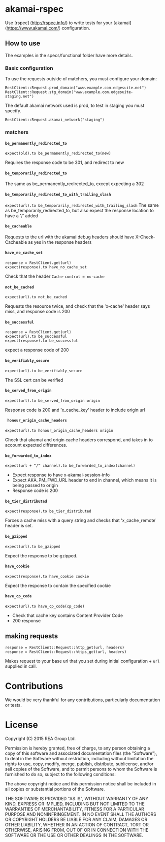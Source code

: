 # akamai-rspec

Use [rspec] (http://rspec.info/) to write tests for your [akamai] (https://www.akamai.com/) configuration.

## How to use

The examples in the specs/functional folder have more details.

### Basic configuration
To use the requests outside of matchers, you must configure your domain:

```
RestClient::Request.prod_domain("www.example.com.edgesuite.net")
RestClient::Request.stg_domain("www.example.com.edgesuite-staging.net")
```

The default akamai network used is prod, to test in staging you must specify.
```
RestClient::Request.akamai_network("staging")
```

### matchers

#### ``` be_permanently_redirected_to ```
``` expect(old).to be_permanently_redirected_to(new) ```

Requires the response code to be 301, and redirect to new

#### ``` be_temporarily_redirected_to ```
The same as be_permanently_redirected_to, except expecting a 302

#### ``` be_temporarily_redirected_to_with_trailing_slash ```
```expect(url).to be_temporarily_redirected_with_trailing_slash```
The same as be_temporarily_redirected_to, but also expect the response location to have a '/' added

#### ``` be_cacheable ```
Requests to the url with the akamai debug headers should have X-Check-Cacheable as yes in the
response headers

#### ``` have_no_cache_set ```
```
response = RestClient.get(url)
expect(response).to have_no_cache_set
```
Check that the header ```Cache-control = no-cache```

#### ``` not_be_cached ```
```expect(url).to not_be_cached```

Requests the resource twice, and check that the 'x-cache' header says miss, and response code is 200

#### ``` be_successful ```
```
response = RestClient.get(url)
expect(url).to be_successful
expect(response).to be_successful
```

expect a response code of 200

#### ``` be_verifiably_secure ```
```expect(url).to be_verifiably_secure```

The SSL cert can be verified

#### ``` be_served_from_origin ```
```expect(url).to be_served_from_origin origin```

Response code is 200 and 'x_cache_key' header to include origin url

#### ``` honour_origin_cache_headers```
```expect(url).to honour_origin_cache_headers origin```

Check that akamai and origin cache headers correspond, and takes in to account expected differences.

#### ``` be_forwarded_to_index ```
```expect(url + “/” channel).to be_forwarded_to_index(channel)```

- Expect response to have x-akamai-session-info
- Expect AKA_PM_FWD_URL header to end in channel, which means it is being passed to origin
- Response code is 200

#### ``` be_tier_distributed ```
```expect(response).to be_tier_distributed```

Forces a cache miss with a query string and checks that 'x_cache_remote' header is set.

#### ``` be_gzipped ```
```expect(url).to be_gzipped```

Expect the response to be gzipped.

#### ``` have_cookie ```
```expect(response).to have_cookie cookie```

Expect the response to contain the specified cookie

#### ``` have_cp_code ```
```expect(url).to have_cp_code(cp_code)```

- Check that cache key contains Content Provider Code
- 200 response

## making requests
```
response = RestClient::Request::http_get(url, headers)
response = RestClient::Request::https_get(url, headers)
```
Makes request to your base url that you set during initial configuration + ```url``` supplied in call.

# Contributions
We would be very thankful for any contributions, particularly documentation or tests.

# License
Copyright (C) 2015 REA Group Ltd.

Permission is hereby granted, free of charge, to any person obtaining a copy of this software and associated documentation files (the "Software"), to deal in the Software without restriction, including without limitation the rights to use, copy, modify, merge, publish, distribute, sublicense, and/or sell copies of the Software, and to permit persons to whom the Software is furnished to do so, subject to the following conditions:

The above copyright notice and this permission notice shall be included in all copies or substantial portions of the Software.

THE SOFTWARE IS PROVIDED "AS IS", WITHOUT WARRANTY OF ANY KIND, EXPRESS OR IMPLIED, INCLUDING BUT NOT LIMITED TO THE WARRANTIES OF MERCHANTABILITY, FITNESS FOR A PARTICULAR PURPOSE AND NONINFRINGEMENT. IN NO EVENT SHALL THE AUTHORS OR COPYRIGHT HOLDERS BE LIABLE FOR ANY CLAIM, DAMAGES OR OTHER LIABILITY, WHETHER IN AN ACTION OF CONTRACT, TORT OR OTHERWISE, ARISING FROM, OUT OF OR IN CONNECTION WITH THE SOFTWARE OR THE USE OR OTHER DEALINGS IN THE SOFTWARE.
